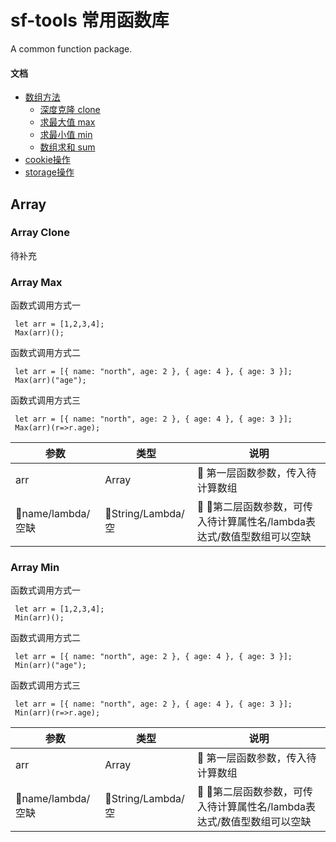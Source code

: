 sf-tools 常用函数库
============================
A common function package.

#### 文档

<!-- vim-markdown-toc GFM -->

* [数组方法](#Array)
  * [深度克隆 clone](#Array-Clone)
  * [求最大值 max](#Array-Max)
  * [求最小值 min](#Array-Min)
  * [数组求和 sum](#Array-Sum)
* [cookie操作](#emoji-指南)
* [storage操作](#如何在命令行中显示-emoji)

<!-- vim-markdown-toc -->

## Array

### Array Clone
待补充

### Array Max
函数式调用方式一
```
 let arr = [1,2,3,4];
 Max(arr)();
```
函数式调用方式二
```
 let arr = [{ name: "north", age: 2 }, { age: 4 }, { age: 3 }];
 Max(arr)("age");
```
函数式调用方式三
```
 let arr = [{ name: "north", age: 2 }, { age: 4 }, { age: 3 }];
 Max(arr)(r=>r.age);
```
| 参数 | 类型 | 说明 |
|----------|----------|----------|
|  arr  |  Array  | 第一层函数参数，传入待计算数组 |
|  name/lambda/空缺  |  String/Lambda/空  | 第二层函数参数，可传入待计算属性名/lambda表达式/数值型数组可以空缺 |

### Array Min
函数式调用方式一
```
 let arr = [1,2,3,4];
 Min(arr)();
```
函数式调用方式二
```
 let arr = [{ name: "north", age: 2 }, { age: 4 }, { age: 3 }];
 Min(arr)("age");
```
函数式调用方式三
```
 let arr = [{ name: "north", age: 2 }, { age: 4 }, { age: 3 }];
 Min(arr)(r=>r.age);
```
| 参数 | 类型 | 说明 |
|----------|----------|----------|
|  arr  |  Array  | 第一层函数参数，传入待计算数组 |
|  name/lambda/空缺  |  String/Lambda/空  | 第二层函数参数，可传入待计算属性名/lambda表达式/数值型数组可以空缺 |
